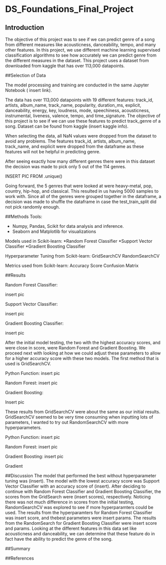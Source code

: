 # DS_Foundations_Final_Project

## Introduction
  The objective of this project was to see if we can predict genre of a song from different measures like acousticness, danceability, tempo, and many other features. In this project, we use different machine learning supervised classification algorithms to see how accurately we can predict genre from the different measures in the dataset. This project uses a dataset from downloaded from kaggle that has over 113,000 datapoints. 

##Selection of Data

The model processing and training are conducted in the same Jupyter Notebook ( insert link).

The data has over 113,000 datapoints with 19 different features: track_id, artists, album_name, track_name, popularity, duration_ms, explicit, danceability, energy, key, loudness, mode, speechiness, acousticness, instrumental, liveness, valence, tempo, and time_signature. The objective of this project is to see if we can use these features to predict track_genre of a song. Dataset can be found from kaggle (insert kaggle info). 

When selecting the data, all NaN values were dropped from the dataset to avoid any problems. The features track_id, artists, album_name, track_name, and explicit were dropped from the dataframe as these features will not be helpful in predicting genre. 

After seeing exactly how many different genres there were in this dataset the decision was made to pick only 5 out of the 114 genres. 

INSERT PIC FROM .unique()


Going forward, the 5 genres that were looked at were heavy-metal, pop, country, hip-hop, and classical. This resulted in us having 5000 samples to work with. Since all of the genres were grouped together in the dataframe, a decision was made to shuffle the dataframe in case the test_train_split did not pick randomly enough. 



##Methods
Tools:
* Numpy, Pandas, Scikit for data analysis and inference. 
* Seaborn and Matplotlib for visualizations

Models used in Scikit-learn:
*Random Forest Classifier
*Support Vector Classifier
*Gradient Boosting Classifier

Hyperparameter Tuning from Scikit-learn:
GridSearchCV
RandomSearchCV

Metrics used from Scikit-learn:
Accuracy Score
Confusion Matrix


##Results

Random Forest Classifier:

insert pic


Support Vector Classifier:


insert pic


Gradient Boosting Classifier:

insert pic


After the initial model testing, the two with the highest accuracy scores, and were close in score, were Random Forest and Gradient Boosting. We proceed next with looking at how we could adjust these parameters to allow for a higher accuracy score with these two models. The first method that is used is GridSearchCV. 

Python Function:
insert pic

Random Forest:
insert pic

Gradient Boosting:

Insert pic

These results from GridSearchCV were about the same as our initial results. GridSearchCV seemed to be very time consuming when inputting lots of parameters, I wanted to try out RandomSearchCV with more hyperparameters.

Python Function:
insert pic

Random Forest:
insert pic

Gradient Boosting:
insert pic

Gradient


##Discussion
The model that performed the best without hyperparameter tuning was (insert). The model with the lowest accuracy score was Support Vector Classifier with an accuracy score of (insert). After deciding to continue with Random Forest Classifier and Gradient Boosting Classifier, the scores from the GridSearch were (insert scores), respectively. Noticing there was not much difference in scores from the initial testing, RandomSearchCV was explored to see if more hyperparamters could be used. The results from the hyperparamters for Random Forest Classifier was insert score, and thebest parameters were insert params. 
The results from the RandomSearch for Gradient Boosting Classifier were insert score and params. Looking at the different features in this data set like acousticness and danceability, we can determine that these feature do in fact have the ability to predict the genre of the song. 


##Summary


##References
